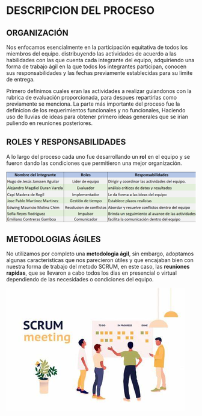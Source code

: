# DESCRIPCION DEL PROCESO

## ORGANIZACIÓN


Nos enfocamos esencialmente en la participación equitativa de todos los miembros del equipo.  distribuyendo las actividades de acuerdo a las habilidades con las que cuenta cada integrante del equipo, adquiriendo una forma de trabajo ágil en la que todos los integrantes participan, conocen sus responsabilidades y las fechas previamente establecidas para su límite de entrega.

Primero definimos cuales eran las actividades a realizar guiandonos con la rubrica de evaluación proporcionada, para despues repartirlas como previamente se menciona. La parte más importante del proceso fue la definicion de los requerimientos funcionales y no funcionales, Haciendo uso de lluvias de ideas para obtener primero ideas generales que se irían puliendo en reuniones posteriores.

## ROLES Y RESPONSABILIDADES


A lo largo del proceso cada uno fue desarrollando un **rol** en el equipo y se fueron dando las condiciones que permitieron una mejor organización.

![ ](https://github.com/hjanssena/FIS-Proyecto/blob/EmilianoContreras/Assets/RolesResponsabilidades.png?raw=true)


## METODOLOGIAS ÁGILES


No utilizamos por completo una **metodologia ágil**, sin embargo, adoptamos algunas caracteristicas que nos parecieron útiles y que encajaban bien con nuestra forma de trabajo del metodo SCRUM, en este caso, las **reuniones rapidas**, que se llevaron a cabo todos los dias en presencial o virtual dependiendo de las necesidades o condiciones del equipo.

![ ](https://github.com/hjanssena/FIS-Proyecto/blob/EmilianoContreras/Assets/scrumMeting.png?raw=true)
